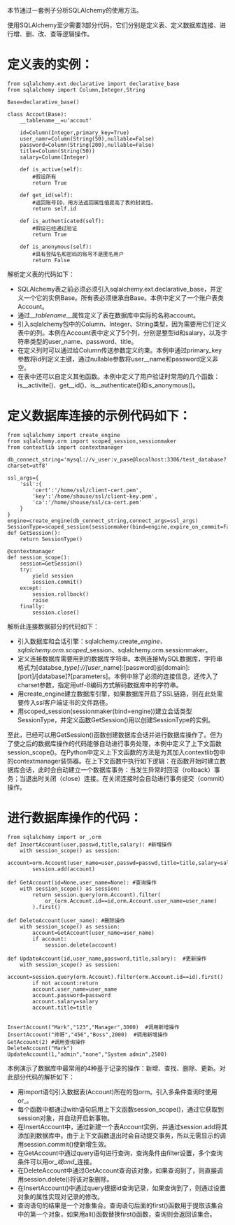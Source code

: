 本节通过一套例子分析SQLAlchemy的使用方法。

使用SQLAlchemy至少需要3部分代码，它们分别是定义表、定义数据库连接、进行增、删、改、查等逻辑操作。

# 定义表的实例：

```
from sqlalchemy.ext.declarative import declarative_base
from sqlalchemy import Column,Integer,String

Base=declarative_base()

class Accout(Base):
    __tablename__=u'accout'

    id=Column(Integer,primary_key=True)
    user_namr=Column(String(50),nullable=False)
    password=Column(String(200),nullable=False)
    title=Column(String(50))
    salary=Column(Integer)

    def is_active(self):
        #假设所有
        return True

    def get_id(self):
        #返回账号ID，用方法返回属性值提高了表的封装性。
        return self.id

    def is_authenticated(self):
        #假设已经通过验证
        return True

    def is_anonymous(self):
        #具有登陆名和密码的账号不是匿名用户
        return False
```

解析定义表的代码如下：

* SQLAlchemy表之前必须必须引入sqlalchemy.ext.declarative\_base，并定义一个它的实例Base。所有表必须继承自Base。本例中定义了一个账户表类Account。
* 通过\_\__tablename_\_\_属性定义了表在数据库中实际的名称account。
* 引入sqlalchemy包中的Column、Integer、String类型，因为需要用它们定义表中的列。本例在Account表中定义了5个列，分别是整型id和salary，以及字符串类型的user\_name、password、title。
* 在定义列时可以通过给Column传送参数定义约束。本例中通过primary_key参数将id列定义主键，通过nullable参数将user_\_name和password定义非空。
* 在表中还可以自定义其他函数。本例中定义了用户验证时常用的几个函数：is\__activite\(\)、get\_\_id\(\)、is\_\_authenticate\(\)和is\_anonymous\(\)。

# 定义数据库连接的示例代码如下：

```
from sqlalchemy import create_engine
from sqlalchemy.orm import scoped_session,sessionmaker
from contextlib import contextmanager

db_connect_string='mysql://v_user:v_pase@localhost:3306/test_database?charset=utf8'

ssl_args={
    'ssl':{
        'cert':'/home/ssl/client-cert.pem',
        'key':'/home/shouse/ssl/client-key.pem',
        'ca':'/home/shouse/ssl/ca-cert.pem'
    }
}
engine=create_engine(db_connect_string,connect_args=ssl_args)
SessionType=scoped_session(sessionmaker(bind=engine,expire_on_commit=False))
def GetSession():
    return SessionType()

@contextmanager
def session_scope():
    session=GetSession()
    try:
        yield session
        session.commit()
    except:
        session.rollback()
        raise
    finally:
        session.close()
```

解析此连接数据部分的代码如下：

* 引入数据库和会话引擎：sqlalchemy.create\__engine、sqlalchemy.orm.scoped_\_session、sqlalchemy.orm.sessionmaker。
* 定义连接数据库需要用到的数据库字符串。本例连接MySQL数据库，字符串格式为\[databse\__type\]://\[user_\_name\]:\[password\]@\[domain\]:\[port\]/\[database\]?\[parameters\]。本例中除了必须的连接信息，还传入了charset参数，指定用utf-8编码方式解码数据库中的字符串。
* 用create\_engine建立数据库引擎，如果数据库开启了SSL链路，则在此处需要传入ssl客户端证书的文件路径。
* 用scoped\_session\(sessionmaker\(bind=engine\)\)建立会话类型SessionType，并定义函数GetSession\(\)用以创建SessionType的实例。

至此，已经可以用GetSession\(\)函数创建数据库会话并进行数据库操作了。但为了使之后的数据库操作的代码能够自动进行事务处理，本例中定义了上下文函数session\_scope\(\)。在Python中定义上下文函数的方法是为其加入contextlib包中的contextmanager装饰器。在上下文函数中执行如下逻辑：在函数开始时建立数据库会话，此时会自动建立一个数据库事务：当发生异常时回滚（rollback）事务；当退出时关闭（close）连接。在关闭连接时会自动进行事务提交（commit）操作。

# 进行数据库操作的代码：

```
from sqlalchemy import or_,orm
def InsertAccount(user,passwd,title,salary): #新增操作
    with session_scope() as session:
        account=orm.Account(user_name=user,passwd=passwd,title=title,salary=salary)
        session.add(account)

def GetAccount(id=None,user_name=None): #查询操作
    with session_scope() as session:
        return session.query(orm.Account).filter(
            or_(orm.Account.id==id,orm.Account.user_name=user_name)
        ).first()

def DeleteAccount(user_name): #删除操作
    with session_scope() as session:
        account=GetAccount(user_name=user_name)
        if account:
            session.delete(account)

def UpdateAccount(id,user_name,password,title,salary):  #更新操作
    with session_scope() as session:
        account=session.query(orm.Account).filter(orm.Account.id==id).first()
        if not account:return
        account.user_name=user_name
        account.password=password
        account.salary=salary
        account.title=title


InsertAccount("Mark","123","Manager",3000)  #调用新增操作
InsertAccount("帅哥","456","Boss",2000)  #调用新增操作
GetAccount(2) #调用查询操作
DeleteAccount("Mark")
UpdateAccount(1,"admin","none","System admin",2500)
```

本例演示了数据库中最常用的4种基于记录的操作：新增、查找、删除、更新。对此部分代码的解析如下：

* 用import语句引入数据表\(Account\)所在的包orm。引入多条件查询时使用or\_。
* 每个函数中都通过with语句启用上下文函数session\_scope\(\)，通过它获取到session对象，并自动开启新事物。
* 在InsertAccount中，通过新建一个表Account实例，并通过session.add将其添加到数据库中。由于上下文函数退出时会自动提交事务，所以无需显示的调用session.commit\(\)使新增生效。
* 在GetAccount中通过query语句进行查询，查询条件由filter设置，多个查询条件可以用or\__或and_\_连接。
* 在DeleteAccount中通过GetAccount查询该对象，如果查询到了，则直接调用session.delete\(\)将该对象删除。
* 在InsertAccount\(\)中通过query根据id查询记录，如果查询到了，则通过设置对象的属性实现对记录的修改。
* 查询语句的结果是一个对象集合。查询语句后面的first\(\)函数用于提取该集合中的第一个对象，如果用all\(\)函数替换first\(\)函数，查询则会返回该集合。




